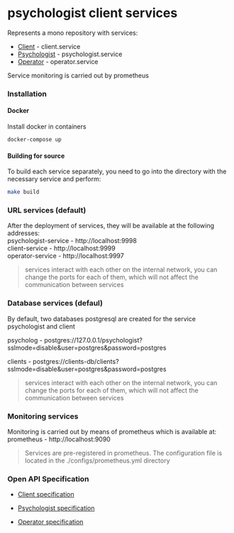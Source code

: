 # psychologist client services

Represents a mono repository with services:
* [Client](https://github.com/fgituser/management-client-psychologist.services/tree/master/client) - client.service
* [Psychologist](https://github.com/fgituser/management-client-psychologist.services/tree/master/client) - psychologist.service
* [Operator](https://github.com/fgituser/management-client-psychologist.services/tree/master/client) - operator.service


Service monitoring is carried out by prometheus
  
### Installation
#### Docker

Install docker in containers
  ```sh
  docker-compose up
  ```

#### Building for source

To build each service separately, you need to go into the directory with the necessary service and perform:
```sh
make build
```

### URL services (default)
After the deployment of services, they will be available at the following addresses:   
psychologist-service - http://localhost:9998   
client-service - http://localhost:9999   
operator-service - http://localhost:9997   

> services interact with each other on the internal network, you can change the ports for each of them, which will not affect the communication between services

### Database services (defaul)
By default, two databases postgresql are created for the service psychologist and client 

psycholog - postgres://127.0.0.1/psychologist?sslmode=disable&user=postgres&password=postgres   

clients - postgres://clients-db/clients?sslmode=disable&user=postgres&password=postgres

> services interact with each other on the internal network, you can change the ports for each of them, which will not affect the communication between services


### Monitoring services
Monitoring is carried out by means of prometheus which is available at:   
prometheus - http://localhost:9090
> Services are pre-registered in prometheus.
The configuration file is located in the ./configs/prometheus.yml directory

### Open API Specification

* [Client specification](https://github.com/fgituser/management-client-psychologist.services/blob/master/client/api/openapi-spec/swagger.yaml) 

* [Psychologist specification](https://github.com/fgituser/management-client-psychologist.services/blob/develop/psychologist/api/openapi-spec/swagger.yaml)
* [Operator specification](https://github.com/fgituser/management-client-psychologist.services/blob/develop/operator/api/openapi-spec/swagger.yaml)
